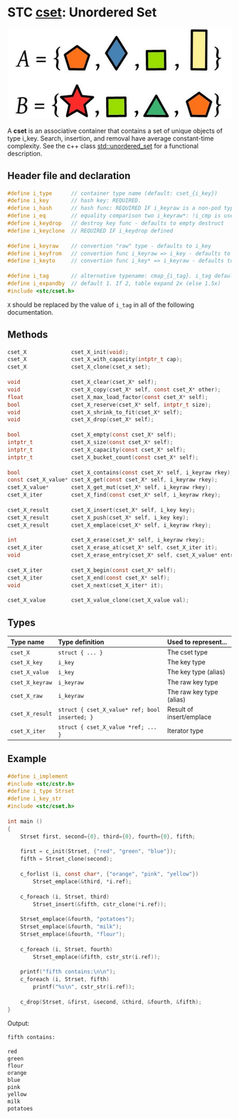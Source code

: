 # STC [cset](../include/stc/cset.h): Unordered Set
![Set](pics/set.jpg)

A **cset** is an associative container that contains a set of unique objects of type i_key. Search, insertion, and removal have average constant-time complexity. See the c++ class
[std::unordered_set](https://en.cppreference.com/w/cpp/container/unordered_set) for a functional description.

## Header file and declaration

```c
#define i_type      // container type name (default: cset_{i_key})
#define i_key       // hash key: REQUIRED.
#define i_hash      // hash func: REQUIRED IF i_keyraw is a non-pod type.
#define i_eq        // equality comparison two i_keyraw*: !i_cmp is used if not defined.
#define i_keydrop   // destroy key func - defaults to empty destruct
#define i_keyclone  // REQUIRED IF i_keydrop defined

#define i_keyraw    // convertion "raw" type - defaults to i_key
#define i_keyfrom   // convertion func i_keyraw => i_key - defaults to plain copy
#define i_keyto     // convertion func i_key* => i_keyraw - defaults to plain copy

#define i_tag       // alternative typename: cmap_{i_tag}. i_tag defaults to i_key
#define i_expandby  // default 1. If 2, table expand 2x (else 1.5x)
#include <stc/cset.h>
```
`X` should be replaced by the value of `i_tag` in all of the following documentation.

## Methods

```c
cset_X              cset_X_init(void);
cset_X              cset_X_with_capacity(intptr_t cap);
cset_X              cset_X_clone(cset_x set);

void                cset_X_clear(cset_X* self);
void                cset_X_copy(cset_X* self, const cset_X* other);
float               cset_X_max_load_factor(const cset_X* self);              // default: 0.85
bool                cset_X_reserve(cset_X* self, intptr_t size);
void                cset_X_shrink_to_fit(cset_X* self);
void                cset_X_drop(cset_X* self);                               // destructor

bool                cset_X_empty(const cset_X* self);
intptr_t            cset_X_size(const cset_X* self);                         // num. of allocated buckets
intptr_t            cset_X_capacity(const cset_X* self);                     // buckets * max_load_factor
intptr_t            cset_X_bucket_count(const cset_X* self);

bool                cset_X_contains(const cset_X* self, i_keyraw rkey);
const cset_X_value* cset_X_get(const cset_X* self, i_keyraw rkey);          // return NULL if not found
cset_X_value*       cset_X_get_mut(cset_X* self, i_keyraw rkey);            // mutable get
cset_X_iter         cset_X_find(const cset_X* self, i_keyraw rkey);

cset_X_result       cset_X_insert(cset_X* self, i_key key);
cset_X_result       cset_X_push(cset_X* self, i_key key);                    // alias for insert.
cset_X_result       cset_X_emplace(cset_X* self, i_keyraw rkey);

int                 cset_X_erase(cset_X* self, i_keyraw rkey);               // return 0 or 1
cset_X_iter         cset_X_erase_at(cset_X* self, cset_X_iter it);           // return iter after it
void                cset_X_erase_entry(cset_X* self, cset_X_value* entry);

cset_X_iter         cset_X_begin(const cset_X* self);
cset_X_iter         cset_X_end(const cset_X* self);
void                cset_X_next(cset_X_iter* it);

cset_X_value        cset_X_value_clone(cset_X_value val);
```

## Types

| Type name          | Type definition                                  | Used to represent...        |
|:-------------------|:-------------------------------------------------|:----------------------------|
| `cset_X`           | `struct { ... }`                                 | The cset type               |
| `cset_X_key`       | `i_key`                                          | The key type                |
| `cset_X_value`     | `i_key`                                          | The key type (alias)        |
| `cset_X_keyraw`    | `i_keyraw`                                       | The raw key type            |
| `cset_X_raw`       | `i_keyraw`                                       | The raw key type (alias)    |
| `cset_X_result`    | `struct { cset_X_value* ref; bool inserted; }`   | Result of insert/emplace    |
| `cset_X_iter`      | `struct { cset_X_value *ref; ... }`              | Iterator type               |

## Example
```c
#define i_implement
#include <stc/cstr.h>
#define i_type Strset
#define i_key_str
#include <stc/cset.h>

int main ()
{
    Strset first, second={0}, third={0}, fourth={0}, fifth;

    first = c_init(Strset, {"red", "green", "blue"});
    fifth = Strset_clone(second);

    c_forlist (i, const char*, {"orange", "pink", "yellow"})
        Strset_emplace(&third, *i.ref);

    c_foreach (i, Strset, third)
        Strset_insert(&fifth, cstr_clone(*i.ref));

    Strset_emplace(&fourth, "potatoes");
    Strset_emplace(&fourth, "milk");
    Strset_emplace(&fourth, "flour");

    c_foreach (i, Strset, fourth)
        Strset_emplace(&fifth, cstr_str(i.ref));

    printf("fifth contains:\n\n");
    c_foreach (i, Strset, fifth)
        printf("%s\n", cstr_str(i.ref));

    c_drop(Strset, &first, &second, &third, &fourth, &fifth);
}
```
Output:
```
fifth contains:

red
green
flour
orange
blue
pink
yellow
milk
potatoes
```
